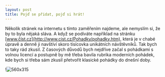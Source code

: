 ```yaml
---
layout: post
title: Pojď se přidat, pojď si hrát!
---
```


Několik stránek na internetu s tímto zaměřením najdeme, ale nemyslím si, že by to byla nějaká sláva. A když se podíváte například na stránku [www.číst.cz](http://www.cist.cz/Pohadky/pohadky.htm), která je v chabé úpravě a denně ji navštíví skoro tisícovka unikátních návštěvníků. Tak bych to taky rád zkusil. Z časových důvodů bych nejdříve začal s pohádkami s volnou licencí a postupně by mě třeba bavila rubrika moderních pohádek, kde bych si třeba sám zkusil přetvořit klasické pohádky do dnešní doby.


!![560x315](https://player.vimeo.com/video/64881408)   




